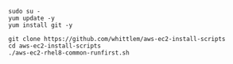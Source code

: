     sudo su -
    yum update -y
    yum install git -y
    
    git clone https://github.com/whittlem/aws-ec2-install-scripts
    cd aws-ec2-install-scripts
    ./aws-ec2-rhel8-common-runfirst.sh
